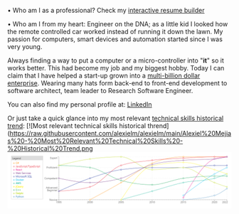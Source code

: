 • Who am I as a professional? Check my [interactive resume builder](http://nexus-solutions.org/resume/)

• Who am I from my heart: Engineer on the DNA; as a little kid I looked how the remote controlled car worked instead of running it down the lawn. My passion for computers, smart devices and automation started since I was very young. 

Always finding a way to put a computer or a micro-controller into "**it**" so it works better. This had become my job and my biggest hobby. Today I can claim that I have helped a start-up grown into a [multi-billion dollar enterprise](https://rldatix.com/). Wearing many hats form back-end to front-end development to software architect, team leader to Research Software Engineer.

You can also find my personal profile at: [LinkedIn](https://www.linkedin.com/in/alexiel-mejias-106782174/)

Or just take a quick glance into my most relevant [technical skills historical trend](http://nexus-solutions.org/resume/?page=skillsChart):
 [![Most relevant technical skills historical thrend](https://raw.githubusercontent.com/alexielm/alexielm/main/Alexiel%20Mejias%20-%20Most%20Relevant%20Technical%20Skills%20-%20Historical%20Trend.png [![Most relevant technical skills historical thrend](https://raw.githubusercontent.com/alexielm/alexielm/main/Alexiel%20Mejias%20-%20Most%20Relevant%20Technical%20Skills%20-%20Historical%20Trend.png?ref=2)](http://nexus-solutions.org/resume/?page=skillsChart)
